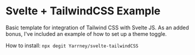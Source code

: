 # Svelte + TailwindCSS Example

Basic template for integration of Tailwind CSS with Svelte JS. As an added bonus, I've included an example of how to set up a theme toggle. 

How to install:
`npx degit Yarrney/svelte-tailwindCSS` 
